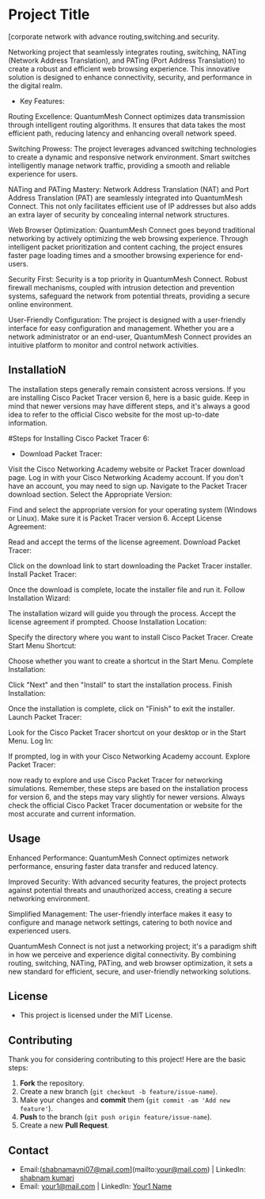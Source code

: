 # Project Title

[corporate network with advance routing,switching.and security.

Networking project that seamlessly integrates routing, switching, NATing (Network Address Translation), and PATing (Port Address Translation) to create a robust and efficient web browsing experience. This innovative solution is designed to enhance connectivity, security, and performance in the digital realm.

* Key Features:

Routing Excellence: QuantumMesh Connect optimizes data transmission through intelligent routing algorithms. It ensures that data takes the most efficient path, reducing latency and enhancing overall network speed.

Switching Prowess: The project leverages advanced switching technologies to create a dynamic and responsive network environment. Smart switches intelligently manage network traffic, providing a smooth and reliable experience for users.

NATing and PATing Mastery: Network Address Translation (NAT) and Port Address Translation (PAT) are seamlessly integrated into QuantumMesh Connect. This not only facilitates efficient use of IP addresses but also adds an extra layer of security by concealing internal network structures.

Web Browser Optimization: QuantumMesh Connect goes beyond traditional networking by actively optimizing the web browsing experience. Through intelligent packet prioritization and content caching, the project ensures faster page loading times and a smoother browsing experience for end-users.

Security First: Security is a top priority in QuantumMesh Connect. Robust firewall mechanisms, coupled with intrusion detection and prevention systems, safeguard the network from potential threats, providing a secure online environment.

User-Friendly Configuration: The project is designed with a user-friendly interface for easy configuration and management. Whether you are a network administrator or an end-user, QuantumMesh Connect provides an intuitive platform to monitor and control network activities.


## InstallatioN

The installation steps generally remain consistent across versions. If you are installing Cisco Packet Tracer version 6, here is a basic guide. Keep in mind that newer versions may have different steps, and it's always a good idea to refer to the official Cisco website for the most up-to-date information.

#Steps for Installing Cisco Packet Tracer 6:

* Download Packet Tracer:

Visit the Cisco Networking Academy website or Packet Tracer download page.
Log in with your Cisco Networking Academy account. If you don't have an account, you may need to sign up.
Navigate to the Packet Tracer download section.
Select the Appropriate Version:

Find and select the appropriate version for your operating system (Windows or Linux). Make sure it is Packet Tracer version 6.
Accept License Agreement:

Read and accept the terms of the license agreement.
Download Packet Tracer:

Click on the download link to start downloading the Packet Tracer installer.
Install Packet Tracer:

Once the download is complete, locate the installer file and run it.
Follow Installation Wizard:

The installation wizard will guide you through the process.
Accept the license agreement if prompted.
Choose Installation Location:

Specify the directory where you want to install Cisco Packet Tracer.
Create Start Menu Shortcut:

Choose whether you want to create a shortcut in the Start Menu.
Complete Installation:

Click "Next" and then "Install" to start the installation process.
Finish Installation:

Once the installation is complete, click on "Finish" to exit the installer.
Launch Packet Tracer:

Look for the Cisco Packet Tracer shortcut on your desktop or in the Start Menu.
Log In:

If prompted, log in with your Cisco Networking Academy account.
Explore Packet Tracer:

 now ready to explore and use Cisco Packet Tracer for networking simulations.
Remember, these steps are based on the installation process for version 6, and the steps may vary slightly for newer versions. Always check the official Cisco Packet Tracer documentation or website for the most accurate and current information.

## Usage

Enhanced Performance: QuantumMesh Connect optimizes network performance, ensuring faster data transfer and reduced latency.

Improved Security: With advanced security features, the project protects against potential threats and unauthorized access, creating a secure networking environment.

Simplified Management: The user-friendly interface makes it easy to configure and manage network settings, catering to both novice and experienced users.

QuantumMesh Connect is not just a networking project; it's a paradigm shift in how we perceive and experience digital connectivity. By combining routing, switching, NATing, PATing, and web browser optimization, it sets a new standard for efficient, secure, and user-friendly networking solutions.

## License
- This project is licensed under the MIT License. 

## Contributing
Thank you for considering contributing to this project! Here are the basic steps:
1. **Fork** the repository.
2. Create a new branch (`git checkout -b feature/issue-name`).
3. Make your changes and **commit** them (`git commit -am 'Add new feature'`).
4. **Push** to the branch (`git push origin feature/issue-name`).
5. Create a new **Pull Request**.

## Contact
- Email:(shabnamavni07@mail.com](mailto:your@mail.com) | LinkedIn: [shabnam kumari](https://www.linkedin.com/in/your-address/)
- Email: [your1@mail.com](mailto:your1@mail.com) | LinkedIn: [Your1 Name](https://www.linkedin.com/in/your-address2/)
